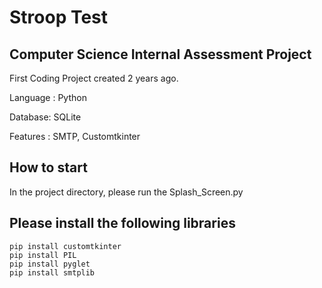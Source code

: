 #  Stroop Test 
## Computer Science Internal Assessment Project 
First Coding Project created 2 years ago. 


Language : Python


Database: SQLite


Features : SMTP, Customtkinter 

## How to start

In the project directory, please run the Splash_Screen.py

## Please install the following libraries
``` 
pip install customtkinter
pip install PIL
pip install pyglet
pip install smtplib
```
